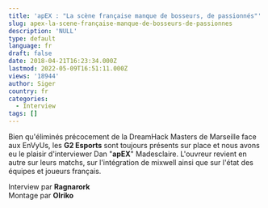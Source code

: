 ```yaml
---
title: 'apEX : "La scène française manque de bosseurs, de passionnés"'
slug: apex-la-scene-française-manque-de-bosseurs-de-passionnes
description: 'NULL'
type: default
language: fr
draft: false
date: 2018-04-21T16:23:34.000Z
lastmod: 2022-05-09T16:51:11.000Z
views: '18944'
author: Siger
country: fr
categories:
  - Interview
tags: []
---
```

Bien qu'éliminés précocement de la DreamHack Masters de Marseille face aux EnVyUs, les **G2 Esports** sont toujours présents sur place et nous avons eu le plaisir d'interviewer Dan "**apEX**" Madesclaire. L'ouvreur revient en autre sur leurs matchs, sur l'intégration de mixwell ainsi que sur l'état des équipes et joueurs français.

  
Interview par **Ragnarork**  
Montage par **Olriko**
